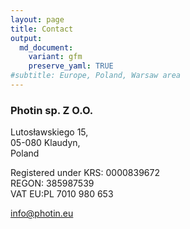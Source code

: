 ```yaml
---
layout: page
title: Contact
output:
  md_document:
    variant: gfm
    preserve_yaml: TRUE
#subtitle: Europe, Poland, Warsaw area
---
```


### Photin sp. Z O.O.

Lutosławskiego 15,  
05-080 Klaudyn,  
Poland

Registered under KRS: 0000839672  
REGON: 385987539  
VAT EU:PL 7010 980 653

<info@photin.eu>

